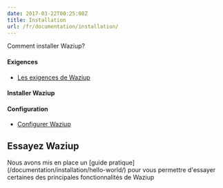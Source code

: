 ```yaml
---
date: 2017-03-22T00:25:08Z
title: Installation
url: /fr/documentation/installation/
---
```


Comment installer Waziup?

#### Exigences

* [Les exigences de Waziup](/documentation/how-waziup-works/requirements)

#### Installer Waziup


#### Configuration

* [Configurer Waziup](/documentation/installation/configure-waziup/)

## Essayez Waziup

Nous avons mis en place un [guide pratique] (/documentation/installation/hello-world/) pour vous permettre d'essayer certaines des principales fonctionnalités de Waziup


